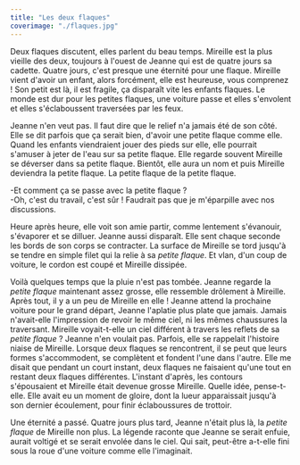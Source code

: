 ```yaml
---
title: "Les deux flaques"
coverimage: "./flaques.jpg"
---
```


Deux flaques discutent, elles parlent du beau temps. Mireille est la plus vieille des deux, toujours à l'ouest de Jeanne qui est de quatre jours sa cadette. Quatre jours, c'est presque une éternité pour une flaque. Mireille vient d'avoir un enfant, alors forcément, elle est heureuse, vous comprenez ! Son petit est là, il est fragile, ça disparaît vite les enfants flaques. Le monde est dur pour les petites flaques, une voiture passe et elles s'envolent et elles s'éclaboussent traversées par les feux.

Jeanne n'en veut pas. Il faut dire que le relief n'a jamais été de son côté. Elle se dit parfois que ça serait bien, d'avoir une petite flaque comme elle. Quand les enfants viendraient jouer des pieds sur elle, elle pourrait s'amuser à jeter de l'eau sur sa petite flaque. Elle regarde souvent Mireille se déverser dans sa petite flaque. Bientôt, elle aura un nom et puis Mireille deviendra la petite flaque. La petite flaque de la petite flaque.

-Et comment ça se passe avec la petite flaque ? \
-Oh, c'est du travail, c'est sûr ! Faudrait pas que je m'éparpille avec nos discussions.

Heure après heure, elle voit son amie partir, comme lentement s'évanouir, s'évaporer et se dilluer. Jeanne aussi disparaît. Elle sent chaque seconde les bords de son corps se contracter. La surface de Mireille se tord jusqu'à se tendre en simple filet qui la relie à sa *petite flaque*. Et vlan, d'un coup de voiture, le cordon est coupé et Mireille dissipée. 

Voilà quelques temps que la pluie n'est pas tombée. Jeanne regarde la *petite flaque* maintenant assez grosse, elle ressemble drôlement à Mireille. Après tout, il y a un peu de Mireille en elle ! Jeanne attend la prochaine voiture pour le grand départ, Jeanne l'aplatie plus plate que jamais. Jamais n'avait-elle l'impression de revoir le même ciel, ni les mêmes chaussures la traversant. Mireille voyait-t-elle un ciel différent à travers les reflets de sa *petite flaque* ? Jeanne n'en voulait pas. Parfois, elle se rappelait l'histoire niaise de Mireille. Lorsque deux flaques se rencontrent, il se peut que leurs formes s'accommodent, se complètent et fondent l'une dans l'autre. Elle me disait que pendant un court instant, deux flaques ne faisaient qu'une tout en restant deux flaques différentes. L'instant d'après, les contours s'épousaient et Mireille était devenue grosse Mireille. Quelle idée, pense-t-elle. Elle avait eu un moment de gloire, dont la lueur apparaissait jusqu'à son dernier écoulement, pour finir éclaboussures de trottoir.

Une éternité a passé. Quatre jours plus tard, Jeanne n'était plus là, la *petite flaque* de Mireille non plus. La légende raconte que Jeanne se serait enfuie, aurait voltigé et se serait envolée dans le ciel. Qui sait, peut-être a-t-elle fini sous la roue d'une voiture comme elle l'imaginait.